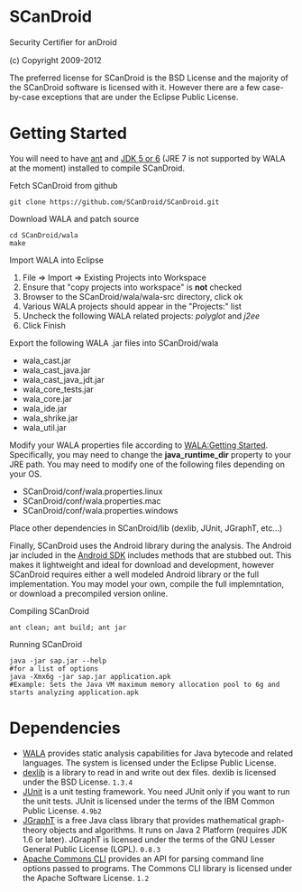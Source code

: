 SCanDroid
=========
Security Certiﬁer for anDroid

(c) Copyright 2009-2012

The preferred license for SCanDroid is the BSD License and the majority of the SCanDroid software is licensed with it.  However there are a few case-by-case exceptions that are under the Eclipse Public License.

Getting Started
===============
You will need to have [ant](http://ant.apache.org/) and [JDK 5 or 6](http://www.oracle.com/technetwork/java/javase/downloads/index.html) (JRE 7 is not supported by WALA at the moment) installed to compile SCanDroid.

Fetch SCanDroid from github
```
git clone https://github.com/SCanDroid/SCanDroid.git
```
Download WALA and patch source
```
cd SCanDroid/wala
make
```
Import WALA into Eclipse

1. File => Import => Existing Projects into Workspace
2. Ensure that "copy projects into workspace" is __not__ checked
3. Browser to the SCanDroid/wala/wala-src directory, click ok
4. Various WALA projects should appear in the "Projects:" list
5. Uncheck the following WALA related projects:  _polyglot_ and _j2ee_
6. Click Finish

Export the following WALA .jar files into SCanDroid/wala
- wala_cast.jar
- wala_cast_java.jar
- wala_cast_java_jdt.jar
- wala_core_tests.jar
- wala_core.jar
- wala_ide.jar
- wala_shrike.jar
- wala_util.jar

Modify your WALA properties file according to [WALA:Getting Started](http://wala.sourceforge.net/wiki/index.php/UserGuide:Getting_Started#Configuring_WALA_properties).  Specifically, you may need to change the **java_runtime_dir** property to your JRE path.  You may need to modify one of the following files depending on your OS.
- SCanDroid/conf/wala.properties.linux
- SCanDroid/conf/wala.properties.mac
- SCanDroid/conf/wala.properties.windows


Place other dependencies in SCanDroid/lib (dexlib, JUnit, JGraphT, etc...)

Finally, SCanDroid uses the Android library during the analysis.  The Android jar included in the [Android SDK](developer.android.com/sdk) includes methods that are stubbed out.  This makes it lightweight and ideal for download and development, however SCanDroid requires either a well modeled Android library or the full implementation.  You may model your own, compile the full implemntation, or download a precompiled version online.

Compiling SCanDroid
```
ant clean; ant build; ant jar
```
Running SCanDroid
```
java -jar sap.jar --help
#for a list of options
java -Xmx6g -jar sap.jar application.apk
#Example: Sets the Java VM maximum memory allocation pool to 6g and starts analyzing application.apk
```


Dependencies
============
- [WALA](http://wala.sourceforge.net) provides static analysis capabilities for Java bytecode and related languages.  The system is licensed under the Eclipse Public License.
- [dexlib](http://code.google.com/p/smali) is a library to read in and write out dex files. dexlib is licensed under the BSD License. `1.3.4`
- [JUnit](http://www.junit.org) is a unit testing framework. You need JUnit only if you want to run the unit tests.  JUnit is licensed under the terms of the IBM Common Public License. `4.9b2`
- [JGraphT](http://jgrapht.org) is a free Java class library that provides mathematical graph-theory objects and algorithms. It runs on Java 2 Platform (requires JDK 1.6 or later). JGraphT is licensed under the terms of the GNU Lesser General Public License (LGPL). `0.8.3`
- [Apache Commons CLI](http://commons.apache.org/cli) provides an API for parsing command line options passed to programs. The Commons CLI library is licensed under the Apache Software License. `1.2`